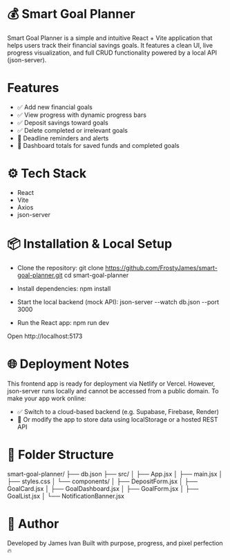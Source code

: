 # 💰 Smart Goal Planner
Smart Goal Planner is a simple and intuitive React + Vite application that helps users track their financial savings goals. It features a clean UI, live progress visualization, and full CRUD functionality powered by a local API (json-server).

 # Features
- ✅ Add new financial goals
- ✅ View progress with dynamic progress bars
- ✅ Deposit savings toward goals
- ✅ Delete completed or irrelevant goals
- 🔔 Deadline reminders and alerts
- 🧮 Dashboard totals for saved funds and completed goals

# ⚙️ Tech Stack
- React
- Vite
- Axios
- json-server

# 📦 Installation & Local Setup
- Clone the repository:
git clone https://github.com/FrostyJames/smart-goal-planner.git
cd smart-goal-planner


- Install dependencies:
npm install


- Start the local backend (mock API):
json-server --watch db.json --port 3000


- Run the React app:
npm run dev


Open http://localhost:5173 

# 🌐 Deployment Notes
This frontend app is ready for deployment via Netlify or Vercel. However, json-server runs locally and cannot be accessed from a public domain. To make your app work online:
- ✅ Switch to a cloud-based backend (e.g. Supabase, Firebase, Render)
- 🔄 Or modify the app to store data using localStorage or a hosted REST API




# 📁 Folder Structure
smart-goal-planner/
├── db.json
├── src/
│   ├── App.jsx
│   ├── main.jsx
│   ├── styles.css
│   └── components/
│       ├── DepositForm.jsx
│       ├── GoalCard.jsx
│       ├── GoalDashboard.jsx
│       ├── GoalForm.jsx
│       ├── GoalList.jsx
│       └── NotificationBanner.jsx



# 🧠 Author
Developed by James Ivan
Built with purpose, progress, and pixel perfection 🔥


